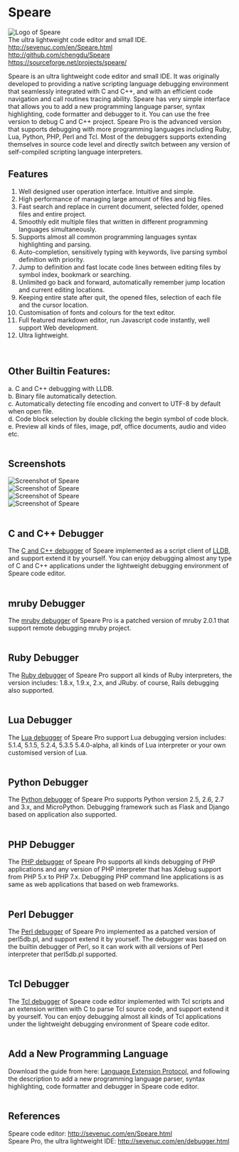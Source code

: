 # Speare
![Logo of Speare](http://sevenuc.com/images/Speare/logo.png) <br>
The ultra lightweight code editor and small IDE.<br>
http://sevenuc.com/en/Speare.html<br>
http://github.com/chengdu/Speare<br>
https://sourceforge.net/projects/speare/<br>

Speare is an ultra lightweight code editor and small IDE. It was originally developed to providing a native scripting language debugging environment that seamlessly integrated with C and C++, and with an efficient code navigation and call routines tracing ability. Speare has very simple interface that allows you to add a new programming language parser, syntax highlighting, code formatter and debugger to it. You can use the free version to debug C and C++ project. Speare Pro is the advanced version that supports debugging with more programming languages including Ruby, Lua, Python, PHP, Perl and Tcl. Most of the debuggers supports extending themselves in source code level and directly switch between any version of self-compiled scripting language interpreters.<br>

Features
------------
1. Well designed user operation interface. Intuitive and simple.<br>
2. High performance of managing large amount of files and big files.<br> 
3. Fast search and replace in current document, selected folder, opened files and entire project.<br>
4. Smoothly edit multiple files that written in different programming languages simultaneously.<br>
5. Supports almost all common programming languages syntax highlighting and parsing.<br>
6. Auto-completion, sensitively typing with keywords, live parsing symbol definition with priority.<br>
7. Jump to definition and fast locate code lines between editing files by symbol index, bookmark or searching.<br>
8. Unlimited go back and forward, automatically remember jump location and current editing locations.<br>
9. Keeping entire state after quit, the opened files, selection of each file and the cursor location.<br>
10. Customisation of fonts and colours for the text editor.<br>
11. Full featured markdown editor, run Javascript code instantly, well support Web development.<br>
12. Ultra lightweight.<br>
<br>


Other Builtin Features:
------------
a. C and C++ debugging with LLDB.<br>
b. Binary file automatically detection.<br>
c. Automatically detecting file encoding and convert to UTF-8 by default when open file.<br>
d. Code block selection by double clicking the begin symbol of code block.<br>
e. Preview all kinds of files, image, pdf, office documents, audio and video etc.<br>
<br>

Screenshots
-------------
![Screenshot of Speare](http://sevenuc.com/images/Speare/9.png) <br>
![Screenshot of Speare](http://sevenuc.com/images/Speare/1.png) <br>
![Screenshot of Speare](http://sevenuc.com/images/Speare/2.png) <br>
![Screenshot of Speare](http://sevenuc.com/images/Speare/3.png) <br>
<br>

C and C++ Debugger
-----------
The [C and C++ debugger](http://sevenuc.com/en/debugger.html#lldb) of Speare implemented as a script client of [LLDB](http://lldb.llvm.org/), and support extend it by yourself. You can enjoy debugging almost any type of C and C++ applications under the lightweight debugging environment of Speare code editor.<br>
<br>

mruby Debugger
-----------
The [mruby debugger](http://sevenuc.com/en/debugger.html#mruby) of Speare Pro is a patched version of mruby 2.0.1 that support remote debugging mruby project.<br>
<br>

Ruby Debugger
-----------
The [Ruby debugger](http://sevenuc.com/en/debugger.html#ruby) of Speare Pro support all kinds of Ruby interpreters, the version includes: 1.8.x, 1.9.x, 2.x, and JRuby. of course, Rails debugging also supported.<br>
<br>

Lua Debugger
-----------
The [Lua debugger](http://sevenuc.com/en/debugger.html#lua) of Speare Pro support Lua debugging version includes: 5.1.4, 5.1.5, 5.2.4, 5.3.5 5.4.0-alpha, all kinds of Lua interpreter or your own customised version of Lua.<br>
<br>

Python Debugger
-----------
The [Python debugger](http://sevenuc.com/en/debugger.html#python) of Speare Pro supports Python version 2.5, 2.6, 2.7 and 3.x, and MicroPython. Debugging framework such as Flask and Django based on application also supported.<br>
<br>

PHP Debugger
-----------
The [PHP debugger](http://sevenuc.com/en/debugger.html#php) of Speare Pro supports all kinds debugging of PHP applications and any version of PHP interpreter that has Xdebug support from PHP 5.x to PHP 7.x. Debugging PHP command line applications is as same as web applications that based on web frameworks.<br>
<br>

Perl Debugger
-----------
The [Perl debugger](http://sevenuc.com/en/debugger.html#perl) of Speare Pro implemented as a patched version of perl5db.pl, and support extend it by yourself. The debugger was based on the builtin debugger of Perl, so it can work with all versions of Perl interpreter that perl5db.pl supported.<br>
<br>

Tcl Debugger
-----------
The [Tcl debugger](http://sevenuc.com/en/debugger.html#tcl) of Speare code editor implemented with Tcl scripts and an extension written with C to parse Tcl source code, and support extend it by yourself. You can enjoy debugging almost all kinds of Tcl applications under the lightweight debugging environment of Speare code editor.<br>
<br>

Add a New Programming Language
-----------
Download the guide from here: [Language Extension Protocol](http://sevenuc.com/download/language_extension_protocol.pdf), and following the description to add a new programming language parser, syntax highlighting, code formatter and debugger in Speare code editor.<br>
<br>

References
-------------
Speare code editor: http://sevenuc.com/en/Speare.html<br>
Speare Pro, the ultra lightweight IDE: http://sevenuc.com/en/debugger.html<br>
